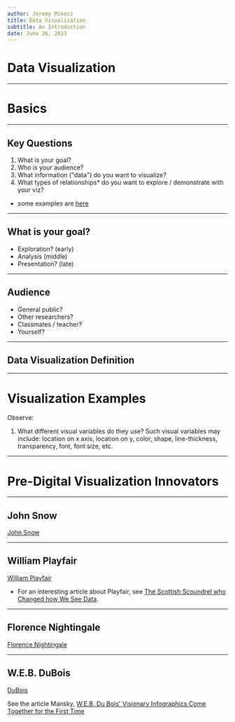 ```yaml
---
author: Jeremy Mikecz
title: Data Visualization
subtitle: An Introduction
date: June 26, 2023
---
```


# Data Visualization

---

# Basics

---

## Key Questions

1. What is your goal?
2. Who is your audience?
3. What information ("data") do you want to visualize?
4. What types of relationships* do you want to explore / demonstrate with your viz?

* some examples are [here](https://python-graph-gallery.com/)
---

## What is your goal?

+ Exploration? (early)
+ Analysis (middle)
+ Presentation? (late)

---

## Audience

+ General public? 
+ Other researchers?
+ Classmates / teacher?
+ Yourself?

---

## Data Visualization Definition


---

# Visualization Examples

Observe:
1. What different visual variables do they use? Such visual variables may include: location on x axis, location on y, color, shape, line-thickness, transparency, font, font size, etc.

---

# Pre-Digital Visualization Innovators

---

## John Snow

<!--<img src = "https://upload.wikimedia.org/wikipedia/commons/2/27/Snow-cholera-map-1.jpg" alt = "John Snow" style = "width:200px;">-->
[John Snow](https://upload.wikimedia.org/wikipedia/commons/2/27/Snow-cholera-map-1.jpg)
<!--(C:\Users\F0040RP\Documents\Website\images\Snow-cholera.jpg)-->

---

## William Playfair

[William Playfair](https://upload.wikimedia.org/wikipedia/commons/2/21/Linear_Chronology%2C_Exhibiting_the_Revenues%2C_Expenditure%2C_Debt%2C_Price_of_Stocks_%26_Bread%2C_from_1770_to_1824%2C_1824.jpg)

* For an interesting article about Playfair, see [The Scottish Scoundrel who Changed how We See Data](https://www.atlasobscura.com/articles/the-scottish-scoundrel-who-changed-how-we-see-data).

---

## Florence Nightingale

[Florence Nightingale](https://upload.wikimedia.org/wikipedia/commons/1/17/Nightingale-mortality.jpg)

---

## W.E.B. DuBois

[DuBois](https://www.nybooks.com/wp-content/uploads/2021/07/gordon-reed_1-081921.jpg)

See the article Mansky, [W.E.B. Du Bois' Visionary Infographics Come Together for the First Time](https://www.smithsonianmag.com/history/first-time-together-and-color-book-displays-web-du-bois-visionary-infographics-180970826/)



